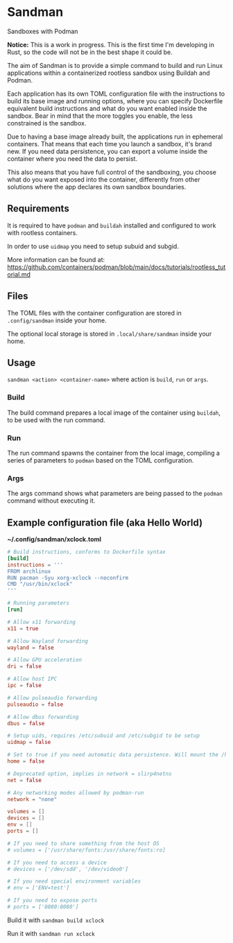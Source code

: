 # Sandman

Sandboxes with Podman

**Notice:** This is a work in progress. This is the first time I'm developing in Rust, so the code will not be in the best shape it could be.

The aim of Sandman is to provide a simple command to build and run Linux applications within a containerized rootless sandbox using Buildah and Podman. 

Each application has its own TOML configuration file with the instructions to build its base image and running options, where you can specify Dockerfile equivalent build instructions and what do you want enabled inside the sandbox. Bear in mind that the more toggles you enable, the less constrained is the sandbox.

Due to having a base image already built, the applications run in ephemeral containers. That means that each time you launch a sandbox, it's brand new. If you need data persistence, you can export a volume inside the container where you need the data to persist.

This also means that you have full control of the sandboxing, you choose what do you want exposed into the container, differently from other solutions where the app declares its own sandbox boundaries.

## Requirements

It is required to have `podman` and `buildah` installed and configured to work with rootless containers.

In order to use `uidmap` you need to setup subuid and subgid.

More information can be found at: https://github.com/containers/podman/blob/main/docs/tutorials/rootless_tutorial.md

## Files

The TOML files with the container configuration are stored in `.config/sandman` inside your home.

The optional local storage is stored in `.local/share/sandman` inside your home.

## Usage

`sandman <action> <container-name>` where action is `build`, `run` or `args`.

### Build

The build command prepares a local image of the container using `buildah`, to be used with the run command.

### Run

The run command spawns the container from the local image, compiling a series of parameters to `podman` based on the TOML configuration.

### Args

The args command shows what parameters are being passed to the `podman` command without executing it.

## Example configuration file (aka Hello World)

**~/.config/sandman/xclock.toml**

```toml
# Build instructions, conforms to Dockerfile syntax
[build]
instructions = '''
FROM archlinux
RUN pacman -Syu xorg-xclock --noconfirm
CMD "/usr/bin/xclock"
'''

# Running parameters
[run]

# Allow x11 forwarding
x11 = true

# Allow Wayland forwarding
wayland = false

# Allow GPU acceleration
dri = false

# Allow host IPC
ipc = false

# Allow pulseaudio forwarding
pulseaudio = false

# Allow dbus forwarding
dbus = false

# Setup uids, requires /etc/subuid and /etc/subgid to be setup
uidmap = false

# Set to true if you need automatic data persistence. Will mount the /home inside the container to .local/share/sandman/xclock
home = false

# Deprecated option, implies in network = slirp4netns
net = false

# Any networking modes allowed by podman-run
network = "none"

volumes = []
devices = []
env = []
ports = []

# If you need to share something from the host OS
# volumes = ['/usr/share/fonts:/usr/share/fonts:ro]

# If you need to access a device
# devices = ['/dev/sdd', '/dev/video0']

# If you need special environment variables
# env = ['ENV=test']

# If you need to expose ports
# ports = ['8080:8080']
```

Build it with `sandman build xclock`

Run it with `sandman run xclock`

